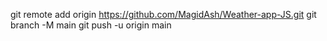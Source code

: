 git remote add origin https://github.com/MagidAsh/Weather-app-JS.git
git branch -M main
git push -u origin main
